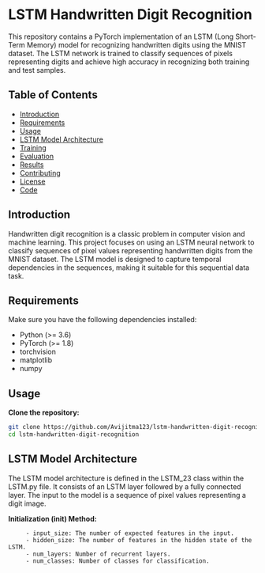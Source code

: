 # LSTM Handwritten Digit Recognition

This repository contains a PyTorch implementation of an LSTM (Long Short-Term Memory) model for recognizing handwritten digits using the MNIST dataset. The LSTM network is trained to classify sequences of pixels representing digits and achieve high accuracy in recognizing both training and test samples.

## Table of Contents
- [Introduction](#introduction)
- [Requirements](#requirements)
- [Usage](#usage)
- [LSTM Model Architecture](#lstm-model-architecture)
- [Training](#training)
- [Evaluation](#evaluation)
- [Results](#results)
- [Contributing](#contributing)
- [License](#license)
- [Code](#code)

## Introduction

Handwritten digit recognition is a classic problem in computer vision and machine learning. This project focuses on using an LSTM neural network to classify sequences of pixel values representing handwritten digits from the MNIST dataset. The LSTM model is designed to capture temporal dependencies in the sequences, making it suitable for this sequential data task.

## Requirements

Make sure you have the following dependencies installed:
- Python (>= 3.6)
- PyTorch (>= 1.8)
- torchvision
- matplotlib
- numpy

## Usage
**Clone the repository:**
   ```bash
   git clone https://github.com/Avijitma123/lstm-handwritten-digit-recognition.git
   cd lstm-handwritten-digit-recognition 
   ```
   
## LSTM Model Architecture
The LSTM model architecture is defined in the LSTM_23 class within the LSTM.py file.
It consists of an LSTM layer followed by a fully connected layer. The input to the model is a sequence of pixel values representing a digit image.

   **Initialization (__init__) Method:**

         - input_size: The number of expected features in the input.
         - hidden_size: The number of features in the hidden state of the LSTM.
         - num_layers: Number of recurrent layers.
         - num_classes: Number of classes for classification.
         


   